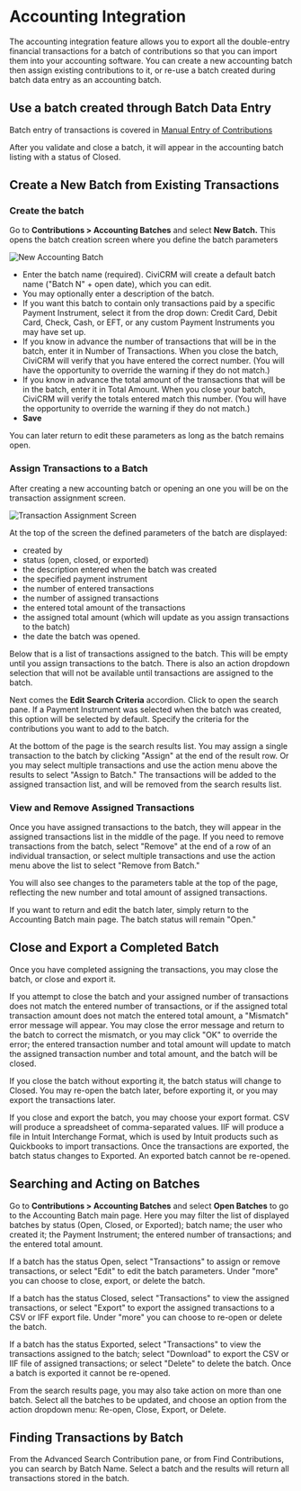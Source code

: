# Accounting Integration

The accounting integration feature allows you to export all the double-entry
financial transactions for a batch of contributions so that you can import
them into your accounting software. You can create a new accounting batch then
assign existing contributions to it, or re-use a batch created during
batch data entry as an accounting batch.

## Use a batch created through Batch Data Entry

Batch entry of transactions is covered in [Manual Entry of Contributions](contributions/manual-entry-of-contributions.md)

After you validate and close a batch, it will appear in the accounting batch
listing with a status of Closed.

## Create a New Batch from Existing Transactions

### Create the batch

Go to **Contributions > Accounting Batches** and select **New Batch.**
This opens the batch creation screen where you define the batch parameters

![New Accounting Batch](img/civicontribute-accounting-integration-new-batch.png)

-  Enter the batch name (required). CiviCRM will create a default batch
name ("Batch N" + open date), which you can edit.
-  You may optionally enter a description of the batch.
-  If you want this batch to contain only transactions paid by a specific
Payment Instrument, select it from the drop down: Credit Card, Debit
Card, Check, Cash, or EFT, or any custom Payment Instruments you may
have set up.
-  If you know in advance the number of transactions that will be in the
batch, enter it in Number of Transactions. When you close the batch,
CiviCRM will verify that you have entered the correct number. (You will
have the opportunity to override the warning if they do not match.)
-  If you know in advance the total amount of the transactions that will be
in the batch, enter it in Total Amount. When you close your batch,
CiviCRM will verify the totals entered match this number. (You will have
the opportunity to override the warning if they do not match.)
- **Save**

You can later return to edit these parameters as long as the batch
remains open.

### Assign Transactions to a Batch

After creating a new accounting batch or opening an one you will be on the transaction assignment screen.

![Transaction Assignment Screen](img/civicontribute-accounting-batches-transactions.png)

At the top of the screen the defined parameters of the batch are displayed:

-   created by
-   status (open, closed, or exported)
-   the description entered when the batch was created
-   the specified payment instrument
-   the number of entered transactions
-   the number of assigned transactions
-   the entered total amount of the transactions
-   the assigned total amount (which will update as you assign
    transactions to the batch)
-   the date the batch was opened.

Below that is a list of transactions assigned to the batch. This will be
empty until you assign transactions to the batch. There is also an
action dropdown selection that will not be available until transactions
are assigned to the batch.

Next comes the **Edit Search Criteria** accordion. Click to open the search pane.
If a Payment Instrument was selected when the batch was created, this option
will be selected by default. Specify the criteria for the contributions
you want to add to the batch.

At the bottom of the page is the search results list. You may assign a single
transaction to the batch by clicking "Assign" at the end of the result row. Or
you may select multiple transactions and use the action menu above the results
to select "Assign to Batch." The transactions will be added to the
assigned transaction list, and will be removed from the search results
list.

### View and Remove Assigned Transactions

Once you have assigned transactions to the batch, they will appear in
the assigned transactions list in the middle of the page. If you need to
remove transactions from the batch, select "Remove" at the end of a row
of an individual transaction, or select multiple transactions and use
the action menu above the list to select "Remove from Batch."

You will also see changes to the parameters table at the top of the
page, reflecting the new number and total amount of assigned
transactions.

If you want to return and edit the batch later, simply return to the
Accounting Batch main page. The batch status will remain "Open."

## Close and Export a Completed Batch

Once you have completed assigning the transactions, you may close the
batch, or close and export it.

If you attempt to close the batch and your assigned number of
transactions does not match the entered number of transactions, or if
the assigned total transaction amount does not match the entered total
amount, a "Mismatch" error message will appear. You may close the error
message and return to the batch to correct the mismatch, or you may
click "OK" to override the error; the entered transaction number and
total amount will update to match the assigned transaction number and
total amount, and the batch will be closed.

If you close the batch without exporting it, the batch status will
change to Closed. You may re-open the batch later, before exporting it,
or you may export the transactions later.

If you close and export the batch, you may choose your export format.
CSV will produce a spreadsheet of comma-separated values. IIF will
produce a file in Intuit Interchange Format, which is used by Intuit
products such as Quickbooks to import transactions. Once the
transactions are exported, the batch status changes to Exported. An
exported batch cannot be re-opened.

## Searching and Acting on Batches

Go to **Contributions > Accounting Batches** and select **Open Batches** to go
to the Accounting Batch main page. Here you may filter the list of
displayed batches by status (Open, Closed, or Exported); batch name; the
user who created it; the Payment Instrument; the entered number of
transactions; and the entered total amount.

If a batch has the status Open, select "Transactions" to assign or
remove transactions, or select "Edit" to edit the batch parameters.
Under "more" you can choose to close, export, or delete the batch.

If a batch has the status Closed, select "Transactions" to view the
assigned transactions, or select "Export" to export the assigned
transactions to a CSV or IFF export file. Under "more" you can choose to
re-open or delete the batch.

If a batch has the status Exported, select "Transactions" to view the
transactions assigned to the batch; select "Download" to export the CSV
or IIF file of assigned transactions; or select "Delete" to delete the
batch. Once a batch is exported it cannot be re-opened.

From the search results page, you may also take action on more than one
batch. Select all the batches to be updated, and choose an option from
the action dropdown menu: Re-open, Close, Export, or Delete.

## Finding Transactions by Batch

From the Advanced Search Contribution pane, or from Find Contributions,
you can search by Batch Name. Select a batch and the results will return
all transactions stored in the batch.

